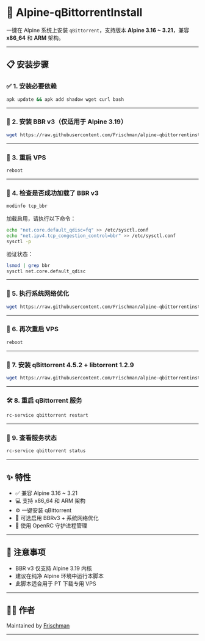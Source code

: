 # 🚀 Alpine-qBittorrentInstall

一键在 Alpine 系统上安装 `qBittorrent`，支持版本 **Alpine 3.16 ~ 3.21**，兼容 **x86_64** 和 **ARM** 架构。

---

## 📋 安装步骤

### ✅ 1. 安装必要依赖

```bash
apk update && apk add shadow wget curl bash
```

---

### 📶 2. 安装 BBR v3（仅适用于 Alpine 3.19）

```bash
wget https://raw.githubusercontent.com/Frischman/alpine-qbittorrentinstall/refs/heads/main/alpinebbr3.sh -O alpinebbr3.sh && chmod +x alpinebbr3.sh && bash alpinebbr3.sh
```

---

### 🔄 3. 重启 VPS

```bash
reboot
```

---

### 🧪 4. 检查是否成功加载了 BBR v3

```bash
modinfo tcp_bbr
```

加载启用，请执行以下命令：

```bash
echo "net.core.default_qdisc=fq" >> /etc/sysctl.conf
echo "net.ipv4.tcp_congestion_control=bbr" >> /etc/sysctl.conf
sysctl -p
```

验证状态：

```bash
lsmod | grep bbr
sysctl net.core.default_qdisc
```

---

### 🚦 5. 执行系统网络优化

```bash
wget https://raw.githubusercontent.com/Frischman/alpine-qbittorrentinstall/refs/heads/main/system_optimization.sh -O system_optimization.sh && chmod +x system_optimization.sh && bash system_optimization.sh
```

---

### 🔁 6. 再次重启 VPS

```bash
reboot
```

---

### 🧩 7. 安装 qBittorrent 4.5.2 + libtorrent 1.2.9

```bash
wget https://raw.githubusercontent.com/Frischman/alpine-qbittorrentinstall/refs/heads/main/qbittorrent-install -O qbittorrent-install.sh && chmod +x qbittorrent-install.sh && bash qbittorrent-install.sh
```

---

### 🛠️ 8. 重启 qBittorrent 服务

```bash
rc-service qbittorrent restart
```

---

### 📡 9. 查看服务状态

```bash
rc-service qbittorrent status
```

---

## ✨ 特性

- ✅ 兼容 Alpine 3.16 ~ 3.21
- 💻 支持 x86_64 和 ARM 架构
- ⚙️ 一键安装 qBittorrent
- 🚀 可选启用 BBRv3 + 系统网络优化
- 🔧 使用 OpenRC 守护进程管理

---

## 📌 注意事项

- BBR v3 仅支持 Alpine 3.19 内核
- 建议在纯净 Alpine 环境中运行本脚本
- 此脚本适合用于 PT 下载专用 VPS

---

## 🧑‍💻 作者

Maintained by [Frischman](https://github.com/Frischman)

---

